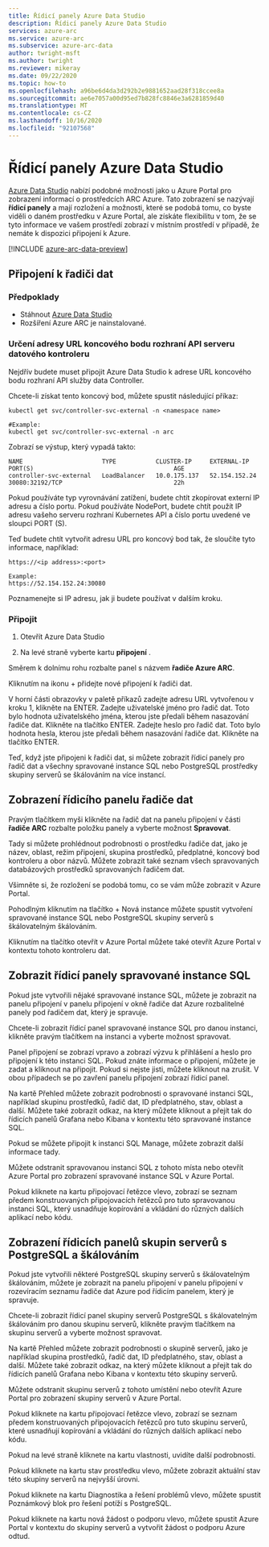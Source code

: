```yaml
---
title: Řídicí panely Azure Data Studio
description: Řídicí panely Azure Data Studio
services: azure-arc
ms.service: azure-arc
ms.subservice: azure-arc-data
author: twright-msft
ms.author: twright
ms.reviewer: mikeray
ms.date: 09/22/2020
ms.topic: how-to
ms.openlocfilehash: a96be6d4da3d292b2e9881652aad28f318ccee8a
ms.sourcegitcommit: ae6e7057a00d95ed7b828fc8846e3a6281859d40
ms.translationtype: MT
ms.contentlocale: cs-CZ
ms.lasthandoff: 10/16/2020
ms.locfileid: "92107568"
---
```

# <a name="azure-data-studio-dashboards"></a>Řídicí panely Azure Data Studio

[Azure Data Studio](/sql/azure-data-studio/what-is) nabízí podobné možnosti jako u Azure Portal pro zobrazení informací o prostředcích ARC Azure.  Tato zobrazení se nazývají **řídicí panely** a mají rozložení a možnosti, které se podobá tomu, co byste viděli o daném prostředku v Azure Portal, ale získáte flexibilitu v tom, že se tyto informace ve vašem prostředí zobrazí v místním prostředí v případě, že nemáte k dispozici připojení k Azure.

[!INCLUDE [azure-arc-data-preview](../../../includes/azure-arc-data-preview.md)]

## <a name="connecting-to-a-data-controller"></a>Připojení k řadiči dat

### <a name="prerequisites"></a>Předpoklady

- Stáhnout [Azure Data Studio](/sql/azure-data-studio/download-azure-data-studio)
- Rozšíření Azure ARC je nainstalované.

### <a name="determine-the-data-controller-server-api-endpoint-url"></a>Určení adresy URL koncového bodu rozhraní API serveru datového kontroleru

Nejdřív budete muset připojit Azure Data Studio k adrese URL koncového bodu rozhraní API služby data Controller.

Chcete-li získat tento koncový bod, můžete spustit následující příkaz:

```console
kubectl get svc/controller-svc-external -n <namespace name>

#Example:
kubectl get svc/controller-svc-external -n arc
```

Zobrazí se výstup, který vypadá takto:

```console
NAME                      TYPE           CLUSTER-IP     EXTERNAL-IP      PORT(S)                                       AGE
controller-svc-external   LoadBalancer   10.0.175.137   52.154.152.24    30080:32192/TCP                               22h
```

Pokud používáte typ vyrovnávání zatížení, budete chtít zkopírovat externí IP adresu a číslo portu. Pokud používáte NodePort, budete chtít použít IP adresu vašeho serveru rozhraní Kubernetes API a číslo portu uvedené ve sloupci PORT (S).

Teď budete chtít vytvořit adresu URL pro koncový bod tak, že sloučíte tyto informace, například:

```console
https://<ip address>:<port>

Example:
https://52.154.152.24:30080
```

Poznamenejte si IP adresu, jak ji budete používat v dalším kroku.

### <a name="connect"></a>Připojit

1. Otevřít Azure Data Studio

1. Na levé straně vyberte kartu **připojení** .

Směrem k dolnímu rohu rozbalte panel s názvem **řadiče Azure ARC**.

Kliknutím na ikonu + přidejte nové připojení k řadiči dat.

V horní části obrazovky v paletě příkazů zadejte adresu URL vytvořenou v kroku 1, klikněte na ENTER.
Zadejte uživatelské jméno pro řadič dat.  Toto bylo hodnota uživatelského jména, kterou jste předali během nasazování řadiče dat.  Klikněte na tlačítko ENTER.
Zadejte heslo pro řadič dat.  Toto bylo hodnota hesla, kterou jste předali během nasazování řadiče dat. Klikněte na tlačítko ENTER.

Teď, když jste připojeni k řadiči dat, si můžete zobrazit řídicí panely pro řadič dat a všechny spravované instance SQL nebo PostgreSQL prostředky skupiny serverů se škálováním na více instancí.

## <a name="view-the-data-controller-dashboard"></a>Zobrazení řídicího panelu řadiče dat

Pravým tlačítkem myši klikněte na řadič dat na panelu připojení v části **řadiče ARC** rozbalte položku panely a vyberte možnost **Spravovat**.

Tady si můžete prohlédnout podrobnosti o prostředku řadiče dat, jako je název, oblast, režim připojení, skupina prostředků, předplatné, koncový bod kontroleru a obor názvů.  Můžete zobrazit také seznam všech spravovaných databázových prostředků spravovaných řadičem dat.

Všimněte si, že rozložení se podobá tomu, co se vám může zobrazit v Azure Portal.

Pohodlným kliknutím na tlačítko + Nová instance můžete spustit vytvoření spravované instance SQL nebo PostgreSQL skupiny serverů s škálovatelným škálováním.

Kliknutím na tlačítko otevřít v Azure Portal můžete také otevřít Azure Portal v kontextu tohoto kontroleru dat.

## <a name="view-the-sql-managed-instance-dashboards"></a>Zobrazit řídicí panely spravované instance SQL

Pokud jste vytvořili nějaké spravované instance SQL, můžete je zobrazit na panelu připojení v panelu připojení v okně řadiče dat Azure rozbalitelné panely pod řadičem dat, který je spravuje.

Chcete-li zobrazit řídicí panel spravované instance SQL pro danou instanci, klikněte pravým tlačítkem na instanci a vyberte možnost spravovat.

Panel připojení se zobrazí vpravo a zobrazí výzvu k přihlášení a heslo pro připojení k této instanci SQL. Pokud znáte informace o připojení, můžete je zadat a kliknout na připojit.  Pokud si nejste jisti, můžete kliknout na zrušit.  V obou případech se po zavření panelu připojení zobrazí řídicí panel.

Na kartě Přehled můžete zobrazit podrobnosti o spravované instanci SQL, například skupinu prostředků, řadič dat, ID předplatného, stav, oblast a další.  Můžete také zobrazit odkaz, na který můžete kliknout a přejít tak do řídicích panelů Grafana nebo Kibana v kontextu této spravované instance SQL.

Pokud se můžete připojit k instanci SQL Manage, můžete zobrazit další informace tady.

Můžete odstranit spravovanou instanci SQL z tohoto místa nebo otevřít Azure Portal pro zobrazení spravované instance SQL v Azure Portal.

Pokud kliknete na kartu připojovací řetězce vlevo, zobrazí se seznam předem konstruovaných připojovacích řetězců pro tuto spravovanou instanci SQL, který usnadňuje kopírování a vkládání do různých dalších aplikací nebo kódu.

## <a name="view-the-postgresql-hyperscale-server-group-dashboards"></a>Zobrazení řídicích panelů skupin serverů s PostgreSQL a škálováním

Pokud jste vytvořili některé PostgreSQL skupiny serverů s škálovatelným škálováním, můžete je zobrazit na panelu připojení v panelu připojení v rozevíracím seznamu řadiče dat Azure pod řídicím panelem, který je spravuje.

Chcete-li zobrazit řídicí panel skupiny serverů PostgreSQL s škálovatelným škálováním pro danou skupinu serverů, klikněte pravým tlačítkem na skupinu serverů a vyberte možnost spravovat.

Na kartě Přehled můžete zobrazit podrobnosti o skupině serverů, jako je například skupina prostředků, řadič dat, ID předplatného, stav, oblast a další.  Můžete také zobrazit odkaz, na který můžete kliknout a přejít tak do řídicích panelů Grafana nebo Kibana v kontextu této skupiny serverů.

Můžete odstranit skupinu serverů z tohoto umístění nebo otevřít Azure Portal pro zobrazení skupiny serverů v Azure Portal.

Pokud kliknete na kartu připojovací řetězce vlevo, zobrazí se seznam předem konstruovaných připojovacích řetězců pro tuto skupinu serverů, které usnadňují kopírování a vkládání do různých dalších aplikací nebo kódu.

Pokud na levé straně kliknete na kartu vlastnosti, uvidíte další podrobnosti.

Pokud kliknete na kartu stav prostředku vlevo, můžete zobrazit aktuální stav této skupiny serverů na nejvyšší úrovni.

Pokud kliknete na kartu Diagnostika a řešení problémů vlevo, můžete spustit Poznámkový blok pro řešení potíží s PostgreSQL.

Pokud kliknete na kartu nová žádost o podporu vlevo, můžete spustit Azure Portal v kontextu do skupiny serverů a vytvořit žádost o podporu Azure odtud.